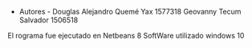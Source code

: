 - Autores -
Douglas Alejandro Quemé Yax 1577318 
Geovanny Tecum Salvador     1506518

El rograma fue ejecutado en Netbeans 8
SoftWare utilizado windows 10